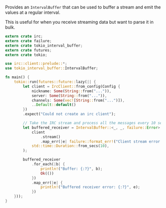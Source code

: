 Provides an `IntervalBuffer` that can be used to buffer a stream and emit the values at a regular interval.

This is useful for when you receive streaming data but want to parse it in bulk.

```rust
extern crate irc;
extern crate failure;
extern crate tokio_interval_buffer;
extern crate futures;
extern crate tokio;

use irc::client::prelude::*;
use tokio_interval_buffer::IntervalBuffer;

fn main() {
    tokio::run(futures::future::lazy(|| {
        let client = IrcClient::from_config(Config {
            nickname: Some(String::from("...")),
            server: Some(String::from("...")),
            channels: Some(vec![String::from("...")]),
            ..Default::default()
        })
        .expect("Could not create an irc client");

        // Take the IRC stream and process all the messages every 10 seconds
        let buffered_receiver = IntervalBuffer::<_, _, failure::Error>::new(
            client
                .stream()
                .map_err(|e| failure::format_err!("Client stream error: {:?}", e)),
            std::time::Duration::from_secs(10),
        );

        buffered_receiver
            .for_each(|b| {
                println!("Buffer: {:?}", b);
                Ok(())
            })
            .map_err(|e| {
                println!("Buffered receiver error: {:?}", e);
            })
    }));
}
```
